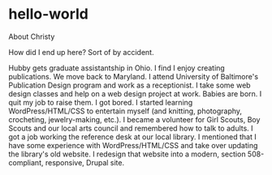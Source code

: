 # hello-world

About Christy

How did I end up here? Sort of by accident. 

Hubby gets graduate assistantship in Ohio. I find I enjoy creating publications.
We move back to Maryland. I attend University of Baltimore's Publication Design program and work as a receptionist.
I take some web design classes and help on a web design project at work.
Babies are born. I quit my job to raise them.
I got bored.
I started learning WordPress/HTML/CSS to entertain myself (and knitting, photography, crocheting, jewelry-making, etc.).
I became a volunteer for Girl Scouts, Boy Scouts and our local arts council and remembered how to talk to adults.
I got a job working the reference desk at our local library.
I mentioned that I have some experience with WordPress/HTML/CSS and take over updating the library's old website.
I redesign that website into a modern, section 508-compliant, responsive, Drupal site.


